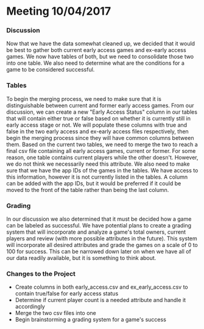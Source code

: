Meeting 10/04/2017
======
  
### Discussion
Now that we have the data somewhat cleaned up, we decided that it would be best to gather both current early access games and ex-early access games. We now have tables of both, but we need to consolidate those two into one table. We also need to determine what are the conditions for a game to be considered successful.
  
### Tables
To begin the merging process, we need to make sure that it is distinguishable between current and former early access games. From our discussion, we can create a new "Early Access Status" column in our tables that will contain either true or false based on whether it is currently still in early access stage or not. We will populate these columns with true and false in the two early access and ex-early access files respectively, then begin the merging process since they will have common columns between them. Based on the current two tables, we need to merge the two to reach a final csv file containing all early access games, current or former. For some reason, one table contains current players while the other doesn't. However, we do not think we necessarily need this attribute. We also need to make sure that we have the app IDs of the games in the tables. We have access to this information, however it is not currently listed in the tables. A column can be added with the app IDs, but it would be preferred if it could be moved to the front of the table rather than being the last column.
  
### Grading
In our discussion we also determined that it must be decided how a game can be labeled as successful. We have potential plans to create a grading system that will incorporate and analyze a game's total owners, current players and review (with more possible attributes in the future). This system will incorporate all desired attributes and grade the games on a scale of 0 to 100 for success. This can be narrowed down later on when we have all of our data readily available, but it is something to think about.

### Changes to the Project
- Create columns in both early_access.csv and ex_early_access.csv to contain true/false for early access status
- Determine if current player count is a needed attribute and handle it accordingly
- Merge the two csv files into one
- Begin brainstorming a grading system for a game's success
